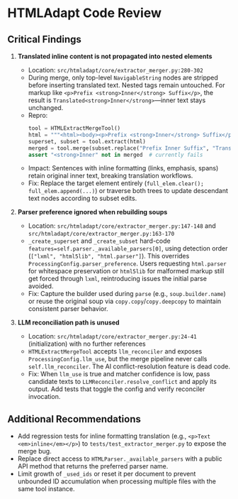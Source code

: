 # HTMLAdapt Code Review

## Critical Findings

1. **Translated inline content is not propagated into nested elements**  
   - Location: `src/htmladapt/core/extractor_merger.py:280-302`  
   - During merge, only top-level `NavigableString` nodes are stripped before inserting translated text. Nested tags remain untouched. For markup like `<p>Prefix <strong>Inner</strong> Suffix</p>`, the result is `Translated<strong>Inner</strong>`—inner text stays unchanged.  
   - Repro:  
     ```python
     tool = HTMLExtractMergeTool()
     html = """<html><body><p>Prefix <strong>Inner</strong> Suffix</p></body></html>"""
     superset, subset = tool.extract(html)
     merged = tool.merge(subset.replace("Prefix Inner Suffix", "Translated"), subset, superset, html)
     assert "<strong>Inner" not in merged  # currently fails
     ```
   - Impact: Sentences with inline formatting (links, emphasis, spans) retain original inner text, breaking translation workflows.  
   - Fix: Replace the target element entirely (`full_elem.clear(); full_elem.append(...)`) or traverse both trees to update descendant text nodes according to subset edits.

2. **Parser preference ignored when rebuilding soups**  
   - Location: `src/htmladapt/core/extractor_merger.py:147-148` and `src/htmladapt/core/extractor_merger.py:163-170`  
   - `_create_superset` and `_create_subset` hard-code `features=self.parser._available_parsers[0]`, using detection order (`["lxml", "html5lib", "html.parser"]`). This overrides `ProcessingConfig.parser_preference`. Users requesting `html.parser` for whitespace preservation or `html5lib` for malformed markup still get forced through `lxml`, reintroducing issues the initial parse avoided.  
   - Fix: Capture the builder used during `parse` (e.g., `soup.builder.name`) or reuse the original soup via `copy.copy`/`copy.deepcopy` to maintain consistent parser behavior.

3. **LLM reconciliation path is unused**  
   - Location: `src/htmladapt/core/extractor_merger.py:24-41` (initialization) with no further references  
   - `HTMLExtractMergeTool` accepts `llm_reconciler` and exposes `ProcessingConfig.llm_use`, but the merge pipeline never calls `self.llm_reconciler`. The AI conflict-resolution feature is dead code.  
   - Fix: When `llm_use` is true and matcher confidence is low, pass candidate texts to `LLMReconciler.resolve_conflict` and apply its output. Add tests that toggle the config and verify reconciler invocation.

## Additional Recommendations

- Add regression tests for inline formatting translation (e.g., `<p>Text <em>inline</em></p>`) to `tests/test_extractor_merger.py` to expose the merge bug.
- Replace direct access to `HTMLParser._available_parsers` with a public API method that returns the preferred parser name.
- Limit growth of `_used_ids` or reset it per document to prevent unbounded ID accumulation when processing multiple files with the same tool instance.